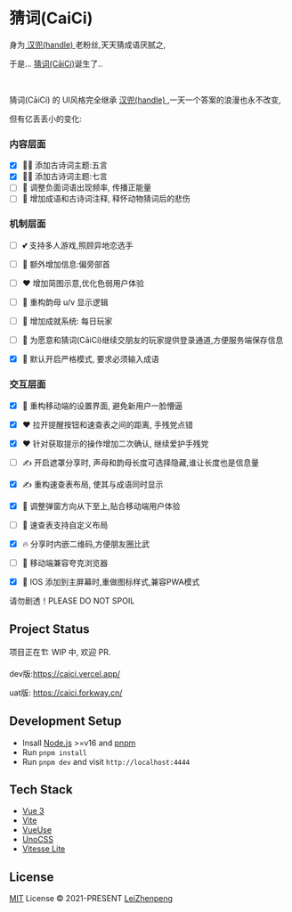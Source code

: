 
# 猜词(CaiCi)

身为[ 汉兜(handle) ](https://handle.antfu.me)老粉丝,天天猜成语厌腻之, 

于是... [猜词(CāiCí)](https://caici.forkway.cn/)诞生了..

<br/>

猜词(CāiCí) 的 UI风格完全继承 [汉兜(handle) ](https://handle.antfu.me),一天一个答案的浪漫也永不改变,

但有亿丢丢小的变化:

### 内容层面
- [x] 🧑‍💻 添加古诗词主题:五言
- [x] 👩‍💻 添加古诗词主题:七言
- [ ] 🤞 调整负面词语出现频率, 传播正能量
- [ ] 🙇 增加成语和古诗词注释, 释怀动物猜词后的悲伤
  
### 机制层面
- [ ] 💕 支持多人游戏,照顾异地恋选手
- [ ] 🦴 额外增加信息:偏旁部首
- [ ] ❤️ 增加简图示意,优化色弱用户体验
- [ ] 🦴 重构韵母 u/v 显示逻辑
- [ ] 🙌 增加成就系统: 每日玩家
- [ ] 🙌 为愿意和猜词(CāiCí)继续交朋友的玩家提供登录通道,方便服务端保存信息
- [x] 🔨 默认开启严格模式, 要求必须输入成语



### 交互层面
- [x] 🚀 重构移动端的设置界面, 避免新用户一脸懵逼
- [x] ❤️ 拉开提醒按钮和速查表之间的距离, 手残党点错
- [x] ❤️ 针对获取提示的操作增加二次确认, 继续爱护手残党
- [ ] ✍ 开启遮罩分享时, 声母和韵母长度可选择隐藏,谁让长度也是信息量
- [x] ✍ 重构速查表布局, 使其与成语同时显示
- [x] 📱 调整弹窗方向从下至上,贴合移动端用户体验
- [ ] 📱 速查表支持自定义布局
- [x] 🔥 分享时内嵌二维码,方便朋友圈比武
- [ ] 📱 移动端兼容夸克浏览器
- [x] 📱 IOS 添加到主屏幕时,重做图标样式,兼容PWA模式



请勿剧透！PLEASE DO NOT SPOIL




## Project Status

项目正在🏗 WIP 中, 欢迎 PR.

dev版:https://caici.vercel.app/

uat版: https://caici.forkway.cn/


## Development Setup

- Insall [Node.js](https://nodejs.org/en/) >=v16 and [pnpm](https://pnpm.io/)
- Run `pnpm install`
- Run `pnpm dev` and visit `http://localhost:4444`


## Tech Stack

- [Vue 3](https://v3.vuejs.org/)
- [Vite](https://vitejs.dev/)
- [VueUse](https://vueuse.org/)
- [UnoCSS](https://github.com/antfu/unocss)
- [Vitesse Lite](https://github.com/antfu/vitesse-lite)

## License

[MIT](./LICENSE) License © 2021-PRESENT [LeiZhenpeng](https://github.com/leizhenpeng)
